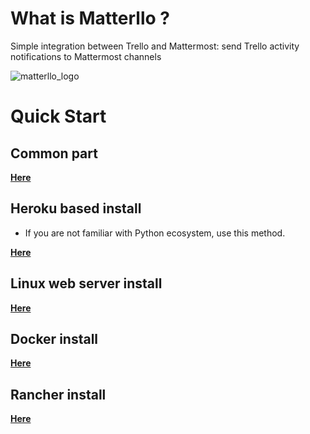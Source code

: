 # What is Matterllo ?
Simple integration between Trello and Mattermost: send Trello activity notifications to Mattermost channels

![matterllo_logo](matterllo.png)

# Quick Start
## Common part
[**Here**](COMMON.md)

## Heroku based install
* If you are not familiar with Python ecosystem, use this method.

[**Here**](HEROKU.md)

## Linux web server install
[**Here**](LINUX.md)

## Docker install
[**Here**](DOCKER.md)

## Rancher install
[**Here**](RANCHER.md)